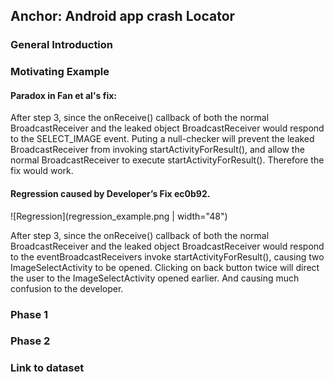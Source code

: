 ## Anchor: Android app crash Locator

### General Introduction



### Motivating Example 
#### Paradox in Fan et al's fix:

After step 3, since the onReceive() callback of both the normal BroadcastReceiver and the leaked object BroadcastReceiver would respond to the SELECT_IMAGE event. Puting a null-checker will prevent the leaked BroadcastReceiver from invoking startActivityForResult(), and allow the normal BroadcastReceiver to execute startActivityForResult(). Therefore the fix would work.

#### Regression caused by Developer’s Fix ec0b92.

![Regression](regression_example.png | width="48")
              
After step 3, since the onReceive() callback of both the normal BroadcastReceiver and the leaked object BroadcastReceiver would respond to the eventBroadcastReceivers invoke startActivityForResult(), causing two ImageSelectActivity to be opened. Clicking on back button twice will direct the user to the ImageSelectActivity opened earlier. And causing much confusion to the developer.

### Phase 1

### Phase 2

### Link to dataset

